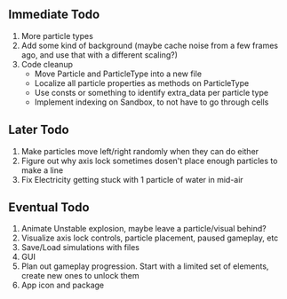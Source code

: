 ## Immediate Todo
1. More particle types
2. Add some kind of background (maybe cache noise from a few frames ago, and use that with a different scaling?)
3. Code cleanup
    * Move Particle and ParticleType into a new file
    * Localize all particle properties as methods on ParticleType
    * Use consts or something to identify extra_data per particle type
    * Implement indexing on Sandbox, to not have to go through cells

## Later Todo
1. Make particles move left/right randomly when they can do either
2. Figure out why axis lock sometimes dosen't place enough particles to make a line
3. Fix Electricity getting stuck with 1 particle of water in mid-air

## Eventual Todo
1. Animate Unstable explosion, maybe leave a particle/visual behind?
2. Visualize axis lock controls, particle placement, paused gameplay, etc
3. Save/Load simulations with files
4. GUI
5. Plan out gameplay progression. Start with a limited set of elements, create new ones to unlock them
6. App icon and package